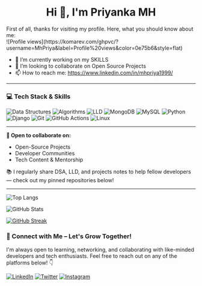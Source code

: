 <h1 align="center">Hi 👋, I'm Priyanka MH </h1>
First of all, thanks for visiting my profile. Here, what you should know about me:
<br>
![Profile views](https://komarev.com/ghpvc/?username=MhPriya&label=Profile%20views&color=0e75b6&style=flat)

- 🔭 I’m currently working on my SKILLS
- 👯 I’m looking to collaborate on Open Source Projects
- 📫 How to reach me: https://www.linkedin.com/in/mhpriya1999/

---
### 💻 Tech Stack & Skills
<!--![Spring Boot](https://img.shields.io/badge/SPRING%20BOOT-6DB33F?style=for-the-badge&logo=springboot&logoColor=white)
![HLD](https://img.shields.io/badge/HLD-0033A0?style=for-the-badge) 
![Microservices](https://img.shields.io/badge/MICROSERVICES-00d9e4?style=for-the-badge)
![Kafka](https://img.shields.io/badge/KAFKA-231F20?style=for-the-badge&logo=apachekafka&logoColor=white) -->
![Data Structures](https://img.shields.io/badge/DATA%20STRUCTURES-00599C?style=for-the-badge)
![Algorithms](https://img.shields.io/badge/ALGORITHMS-00599C?style=for-the-badge)
![LLD](https://img.shields.io/badge/LLD-0033A0?style=for-the-badge)
![MongoDB](https://img.shields.io/badge/MONGODB-4DB33D?style=for-the-badge&logo=mongodb&logoColor=white)
![MySQL](https://img.shields.io/badge/MYSQL-007BFF?style=for-the-badge&logo=mysql&logoColor=white)
![Python](https://img.shields.io/badge/PYTHON-3776AB?style=for-the-badge&logo=python&logoColor=white)
![Django](https://img.shields.io/badge/DJANGO-092E20?style=for-the-badge&logo=django&logoColor=white)
![Git](https://img.shields.io/badge/GIT-F05032?style=for-the-badge&logo=git&logoColor=white)
![GitHub Actions](https://img.shields.io/badge/GITHUBACTIONS-2088FF?style=for-the-badge&logo=githubactions&logoColor=white)
![Linux](https://img.shields.io/badge/LINUX-FCC624?style=for-the-badge&logo=linux&logoColor=black)

---
**🤝 Open to collaborate on:**
- Open-Source Projects
- Developer Communities
- Tech Content & Mentorship

📚 I regularly share DSA, LLD, and projects notes to help fellow developers — check out my pinned repositories below!

---
<!-- GitHub Readme Stats - Most Used Languages -->
![Top Langs](https://github-readme-stats.vercel.app/api/top-langs/?username=your_github_username&layout=compact&theme=default)

<!-- GitHub Stats -->
![GitHub Stats](https://github-readme-stats.vercel.app/api?username=your_github_username&show_icons=true&theme=default)

<!-- GitHub Streak Stats -->
[![GitHub Streak](https://streak-stats.demolab.com?user=your_github_username&theme=default)](https://git.io/streak-stats)


### 🤝 Connect with Me – Let's Grow Together!

I'm always open to learning, networking, and collaborating with like-minded developers and tech enthusiasts. Feel free to reach out on any of the platforms below! 👇

[![LinkedIn](https://img.shields.io/badge/LinkedIn-0A66C2?style=for-the-badge&logo=linkedin&logoColor=white)](https://www.linkedin.com/in/mhpriya1999/)
[![Twitter](https://img.shields.io/badge/Twitter-1DA1F2?style=for-the-badge&logo=twitter&logoColor=white)](https://x.com/Mh_priya99)
[![Instagram](https://img.shields.io/badge/Instagram-E4405F?style=for-the-badge&logo=instagram&logoColor=white)](https://www.instagram.com/0tofaang/reels/)

<!--[![Discord](https://img.shields.io/badge/Discord-5865F2?style=for-the-badge&logo=discord&logoColor=white)](https://discordapp.com/users/your-user-id) -->

